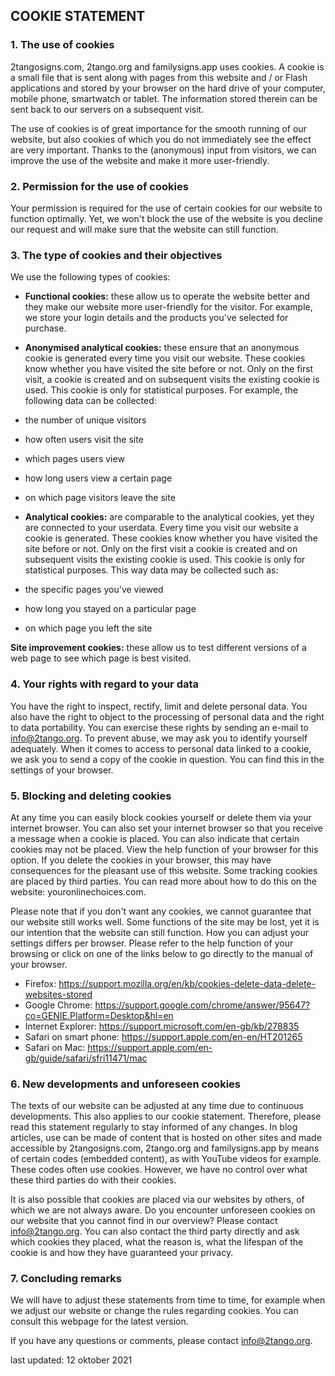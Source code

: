 ## COOKIE STATEMENT

### 1. The use of cookies
2tangosigns.com, 2tango.org and familysigns.app uses cookies. A cookie is a small file that is sent along with pages from this website and / or Flash applications and stored by your browser on the hard drive of your computer, mobile phone, smartwatch or tablet. The information stored therein can be sent back to our servers on a subsequent visit.

The use of cookies is of great importance for the smooth running of our website, but also cookies of which you do not immediately see the effect are very important. Thanks to the (anonymous) input from visitors, we can improve the use of the website and make it more user-friendly.

### 2. Permission for the use of cookies
Your permission is required for the use of certain cookies for our website to function optimally. Yet, we won't block the use of the website is you decline our request and will make sure that the website can still function.

### 3. The type of cookies and their objectives
We use the following types of cookies:

- **Functional cookies:** these allow us to operate the website better and they make our website more user-friendly for the visitor. For example, we store your login details and the products you've selected for purchase.

- **Anonymised analytical cookies:** these ensure that an anonymous cookie is generated every time you visit our website. These cookies know whether you have visited the site before or not. Only on the first visit, a cookie is created and on subsequent visits the existing cookie is used. This cookie is only for statistical purposes. For example, the following data can be collected:
- the number of unique visitors
- how often users visit the site
- which pages users view
- how long users view a certain page
- on which page visitors leave the site

- **Analytical cookies:** are comparable to the analytical cookies, yet they are connected to your userdata. Every time you visit our website a cookie is generated. These cookies know whether you have visited the site before or not. Only on the first visit a cookie is created and on subsequent visits the existing cookie is used. This cookie is only for statistical purposes. This way data may be collected such as:
- the specific pages you've viewed
- how long you stayed on a particular page
- on which page you left the site

**Site improvement cookies:** these allow us to test different versions of a web page to see which page is best visited.

### 4. Your rights with regard to your data
You have the right to inspect, rectify, limit and delete personal data. You also have the right to object to the processing of personal data and the right to data portability. You can exercise these rights by sending an e-mail to info@2tango.org. To prevent abuse, we may ask you to identify yourself adequately. When it comes to access to personal data linked to a cookie, 
we ask you to send a copy of the cookie in question. You can find this in the settings of your browser.

### 5. Blocking and deleting cookies
At any time you can easily block cookies yourself or delete them via your internet browser. You can also set your internet browser so that you receive a message when a cookie is placed. You can also indicate that certain cookies may not be placed. View the help function of your browser for this option. If you delete the cookies in your browser, this may have consequences for the pleasant use of this website. Some tracking cookies are placed by third parties. You can read more about how to do this on the website: youronlinechoices.com.

Please note that if you don't want any cookies, we cannot guarantee that our website still works well. Some functions of the site may be lost, yet it is our intention that the website can still function. How you can adjust your settings differs per browser. Please refer to the help function of your browsing or click on one of the links below to go directly to the manual of your browser.

- Firefox: https://support.mozilla.org/en/kb/cookies-delete-data-delete-websites-stored
- Google Chrome: https://support.google.com/chrome/answer/95647?co=GENIE.Platform=Desktop&hl=en
- Internet Explorer: https://support.microsoft.com/en-gb/kb/278835
- Safari on smart phone: https://support.apple.com/en-en/HT201265
- Safari on Mac: https://support.apple.com/en-gb/guide/safari/sfri11471/mac


### 6. New developments and unforeseen cookies
The texts of our website can be adjusted at any time due to continuous developments. This also applies to our cookie statement. Therefore, please read this statement regularly to stay informed of any changes. In blog articles, use can be made of content that is hosted on other sites and made accessible by 2tangosigns.com, 2tango.org and familysigns.app by means of certain codes (embedded content), as with YouTube videos for example. These codes often use cookies. However, we have no control over what these third parties do with their cookies.

It is also possible that cookies are placed via our websites by others, of which we are not always aware. Do you encounter unforeseen cookies on our website that you cannot find in our overview? Please contact info@2tango.org. You can also 
contact the third party directly and ask which cookies they placed, what the reason is, what the lifespan of the cookie is and how they have guaranteed your privacy.

### 7. Concluding remarks
We will have to adjust these statements from time to time, for example when we adjust our website or change the rules regarding cookies. You can consult this webpage for the latest version. 


If you have any questions or comments, please contact info@2tango.org.

last updated: 12 oktober 2021
